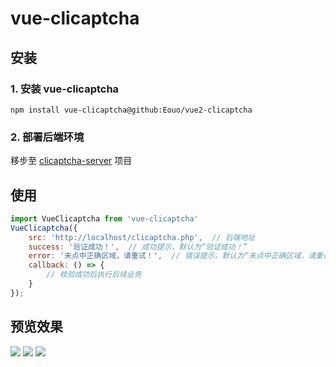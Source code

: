 # vue-clicaptcha

## 安装

### 1. 安装 vue-clicaptcha

```
npm install vue-clicaptcha@github:Eouo/vue2-clicaptcha
```

### 2. 部署后端环境

移步至 [clicaptcha-server](https://github.com/Eouo/clicaptcha-server) 项目

## 使用

```javascript
import VueClicaptcha from 'vue-clicaptcha'
VueClicaptcha({
    src: 'http://localhost/clicaptcha.php',  // 后端地址
    success: '验证成功！',  // 成功提示，默认为“验证成功！”
    error: '未点中正确区域，请重试！',  // 错误提示，默认为“未点中正确区域，请重试！”
    callback: () => {
        // 校验成功后执行后续业务
    }
});
```

## 预览效果

![](https://i.loli.net/2019/07/24/5d37fa1ad6a0631208.png)
![](https://i.loli.net/2019/07/24/5d37f9e77ff5f52889.png)
![](https://i.loli.net/2019/07/24/5d37fa41a598430090.png)
